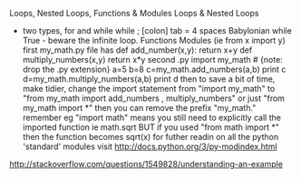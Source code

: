 Loops, Nested Loops, Functions & Modules
Loops & Nested Loops
 - two types, for and while
 while <statement>; [colon]
 tab = 4 spaces
 Babylonian
 while True - beware the infinite loop.
Functions
Modules (ie from x import y)
 first my_math.py file has
 def add_number(x,y):
     return x+y
 def multiply_numbers(x,y)
     return x*y
second .py
import my_math  # {note: drop the .py extension}
a=5
b=8
c=my_math.add_numbers(a,b)
print c
d=my_math.multiply_numbers(a,b)
print d
then to save a bit of time, make tidier, change the import statement
from "import my_math" to "from my_math import add_numbers , multiply_numbers"
or just "from my_math import *"
then you can remove the prefix "my_math."
remember eg "import math" means you still need to explicitly call the imported function ie math.sqrt
BUT if you used "from math import *" then the function becomes sqrt(x)
for futher readin on all the python 'standard' modules visit http://docs.python.org/3/py-modindex.html

http://stackoverflow.com/questions/1549828/understanding-an-example
